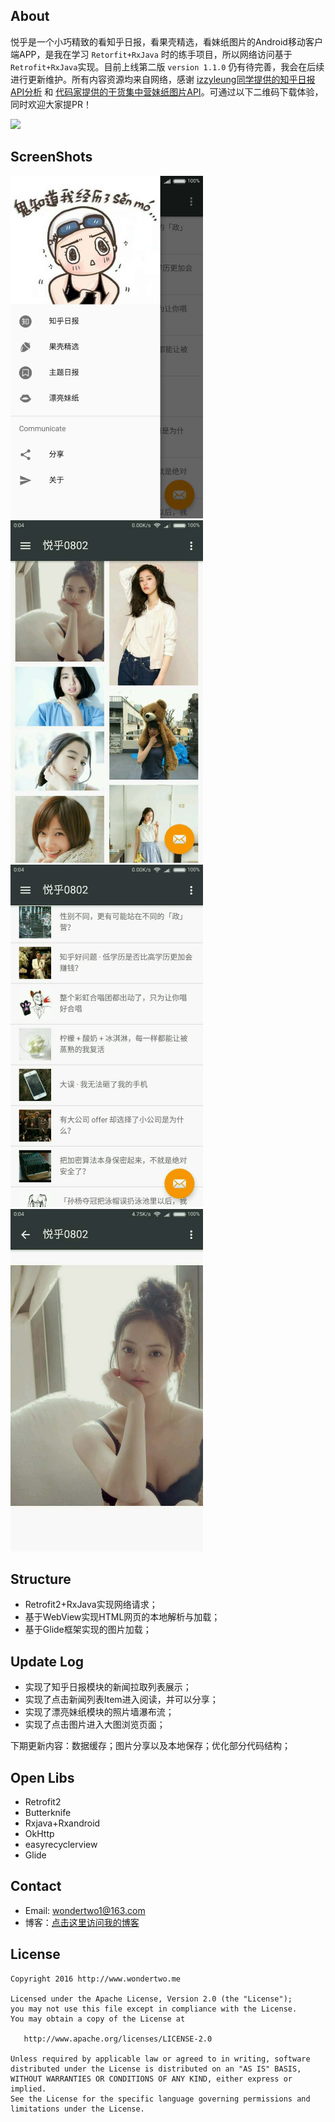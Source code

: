 
## About

悦乎是一个小巧精致的看知乎日报，看果壳精选，看妹纸图片的Android移动客户端APP，是我在学习 `Retorfit+RxJava` 时的练手项目，所以网络访问基于 `Retrofit+RxJava`实现。目前上线第二版 `version 1.1.0` 仍有待完善，我会在后续进行更新维护。所有内容资源均来自网络，感谢 [ izzyleung同学提供的知乎日报API分析](https://github.com/izzyleung/ZhihuDailyPurify/wiki/%E7%9F%A5%E4%B9%8E%E6%97%A5%E6%8A%A5-API-%E5%88%86%E6%9E%90) 和 [代码家提供的干货集中营妹纸图片API](http://gank.io/api/data/%E7%A6%8F%E5%88%A9/1000/1)。可通过以下二维码下载体验，同时欢迎大家提PR！

![](http://7xt4h7.com1.z0.glb.clouddn.com/Fir.im%E5%86%85%E6%B5%8B%E5%B9%B3%E5%8F%B0-%E6%82%A6%E4%B9%8E-%E4%BA%8C%E7%BB%B4%E7%A0%81.png)


## ScreenShots

<img src="screenshots/app_yuehu_01.jpg" width="308" height="548"/>
<img src="screenshots/app_yuehu_02.jpg" width="308" height="548"/>

<img src="screenshots/app_yuehu_03.jpg" width="308" height="548"/>
<img src="screenshots/app_yuehu_04.jpg" width="308" height="548"/>


## Structure

 * Retrofit2+RxJava实现网络请求；
 * 基于WebView实现HTML网页的本地解析与加载；
 * 基于Glide框架实现的图片加载；


## Update Log

- 实现了知乎日报模块的新闻拉取列表展示；
- 实现了点击新闻列表Item进入阅读，并可以分享；
- 实现了漂亮妹纸模块的照片墙瀑布流；
- 实现了点击图片进入大图浏览页面；

下期更新内容：数据缓存；图片分享以及本地保存；优化部分代码结构；




## Open Libs
* Retrofit2
* Butterknife
* Rxjava+Rxandroid
* OkHttp
* easyrecyclerview
* Glide


## Contact

- Email: wondertwo1@163.com
- 博客：[点击这里访问我的博客](http://www.cnblogs.com/wondertwo/)


## License

    Copyright 2016 http://www.wondertwo.me

    Licensed under the Apache License, Version 2.0 (the "License");
    you may not use this file except in compliance with the License.
    You may obtain a copy of the License at

       http://www.apache.org/licenses/LICENSE-2.0

    Unless required by applicable law or agreed to in writing, software
    distributed under the License is distributed on an "AS IS" BASIS,
    WITHOUT WARRANTIES OR CONDITIONS OF ANY KIND, either express or implied.
    See the License for the specific language governing permissions and
    limitations under the License.

